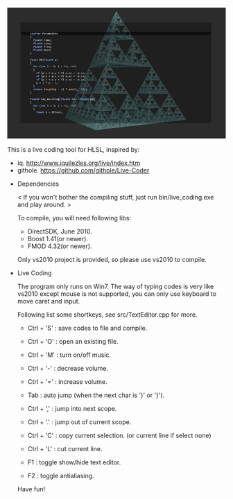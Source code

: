 ![screenshot](https://github.com/atyuwen/hlsl_live_coding/raw/master/snap.png)

This is a live coding tool for HLSL, inspired by:

  - iq. http://www.iquilezles.org/live/index.htm
  - githole. https://github.com/githole/Live-Coder

+ Dependencies

  < If you won't bother the compiling stuff, just run bin/live_coding.exe and play around. >

  To compile, you will need following libs:

    - DirectSDK, June 2010.
    - Boost 1.41(or newer).
    - FMOD 4.32(or newer).

  Only vs2010 project is provided, so please use vs2010 to compile.


+ Live Coding

  The program only runs on Win7. The way of typing codes is very like vs2010 except mouse is not supported, you can only use keyboard to move caret and input.

  Following list some shortkeys, see src/TextEditor.cpp for more.

    - Ctrl + 'S' : save codes to file and compile.
    - Ctrl + 'O' : open an existing file.
    - Ctrl + 'M' : turn on/off music.
    - Ctrl + '-' : decrease volume.
    - Ctrl + '=' : increase volume.

    - Tab        : auto jump (when the next char is ')' or '}').
    - Ctrl + ',' : jump into next scope.
    - Ctrl + '.' : jump out of current scope.
    - Ctrl + 'C' : copy current selection. (or current line if select none)
    - Ctrl + 'L' : cut current line.
    
    - F1         : toggle show/hide text editor.
    - F2         : toggle antialiasing.

  Have fun!

